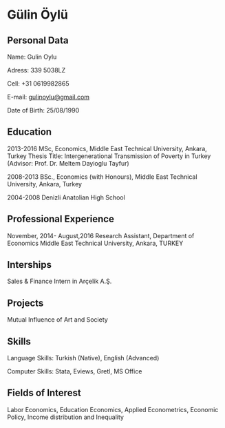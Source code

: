 Gülin Öylü
==========


Personal Data
-------------

Name:            Gulin Oylu 

Adress:          339
                 5038LZ
                 
Cell:            +31 0619982865

E-mail:          gulinoylu@gmail.com

Date of Birth:   25/08/1990



Education
---------

2013-2016       MSc, Economics, Middle East Technical University, Ankara, Turkey
                Thesis Title: Intergenerational Transmission of Poverty in Turkey (Advisor:  Prof. Dr. Meltem Dayioglu Tayfur) 

2008-2013       BSc., Economics (with Honours), Middle East Technical University, Ankara, Turkey

2004-2008       Denizli Anatolian High School 



Professional Experience
-----------------------

November, 2014- August,2016				 Research Assistant, Department of Economics 
                                   Middle East Technical University, Ankara, TURKEY

Interships
----------
Sales & Finance Intern in Arçelik A.Ş.  


Projects 
--------
Mutual Influence of Art and Society 



Skills
--------
Language Skills:  Turkish (Native), English (Advanced)


Computer Skills:   Stata, Eviews, Gretl, MS Office



Fields of Interest
-----------------
Labor Economics, Education Economics, Applied Econometrics, Economic Policy, Income distribution and Inequality

